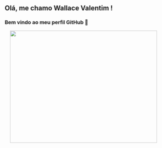 ## Olá, me chamo Wallace Valentim ! 
### Bem vindo ao meu perfil GitHub 👋

<p align="center">
  <img width="470" height="360" frameBorder="0" src="https://giphy.com/gifs/dommespace-domme-space-programador-qgQUggAC3Pfv687qPC">
  </p>

